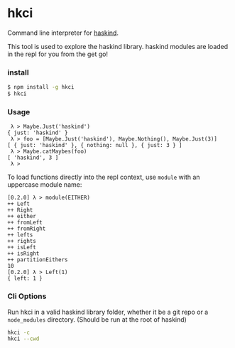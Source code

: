 # hkci

Command line interpreter for [haskind](https://github.com/MrRacoon/haskind).

This tool is used to explore the haskind library. haskind modules are loaded in
the repl for you from the get go!

### install

```bash
$ npm install -g hkci
$ hkci
```

### Usage

```
 λ > Maybe.Just('haskind')
{ just: 'haskind' }
 λ > foo = [Maybe.Just('haskind'), Maybe.Nothing(), Maybe.Just(3)]
[ { just: 'haskind' }, { nothing: null }, { just: 3 } ]
 λ > Maybe.catMaybes(foo)
[ 'haskind', 3 ]
 λ >
```

To load functions directly into the repl context, use `module` with an
uppercase module name:


```
[0.2.0] λ > module(EITHER)
++ Left
++ Right
++ either
++ fromLeft
++ fromRight
++ lefts
++ rights
++ isLeft
++ isRight
++ partitionEithers
10
[0.2.0] λ > Left(1)
{ left: 1 }
```

### Cli Options

Run  hkci in a valid haskind library folder, whether it be a git repo or a
`node_modules` directory. (Should be run at the root of haskind)
```sh
hkci -c
hkci --cwd

```

